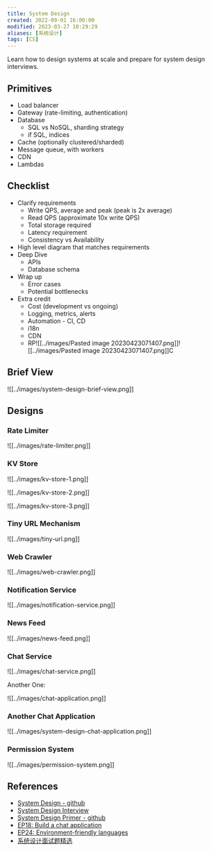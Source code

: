 ```yaml
---
title: System Design
created: 2022-09-01 16:00:00
modified: 2023-03-27 10:29:29
aliases: [系统设计]
tags: [CS]
---
```


Learn how to design systems at scale and prepare for system design interviews.

## Primitives

- Load balancer
- Gateway (rate-limiting, authentication)
- Database
  - SQL vs NoSQL, sharding strategy
  - if SQL, indices
- Cache (optionally clustered/sharded)
- Message queue, with workers
- CDN
- Lambdas

## Checklist

- Clarify requirements
  - Write QPS, average and peak (peak is 2x average)
  - Read QPS (approximate 10x write QPS)
  - Total storage required
  - Latency requirement
  - Consistency vs Availability
- High level diagram that matches requirements
- Deep Dive
  - APIs
  - Database schema
- Wrap up
  - Error cases
  - Potential bottlenecks
- Extra credit
  - Cost (development vs ongoing)
  - Logging, metrics, alerts
  - Automation - CI, CD
  - i18n
  - CDN
  - RP![[../images/Pasted image 20230423071407.png]]![[../images/Pasted image 20230423071407.png]]C

## Brief View

![[../images/system-design-brief-view.png]]

## Designs

### Rate Limiter

![[../images/rate-limiter.png]]

### KV Store

![[../images/kv-store-1.png]]

![[../images/kv-store-2.png]]

![[../images/kv-store-3.png]]

### Tiny URL Mechanism

![[../images/tiny-url.png]]

### Web Crawler

![[../images/web-crawler.png]]

### Notification Service

![[../images/notification-service.png]]

### News Feed

![[../images/news-feed.png]]

### Chat Service

![[../images/chat-service.png]]

Another One:

![[../images/chat-application.png]]

### Another Chat Application

![[../images/system-design-chat-application.png]]

### Permission System

![[../images/permission-system.png]]

## References

- [System Design - github](https://github.com/karanpratapsingh/system-design)
- [System Design Interview](https://til.nindalf.com/books/system-design-interview/)
- [System Design Primer - github](https://github.com/donnemartin/system-design-primer)
- [EP18: Build a chat application](https://blog.bytebytego.com/p/ep18-build-a-chat-application-also)
- [EP24: Environment-friendly languages](https://blog.bytebytego.com/p/ep24-environment-friendly-languages)
- [系统设计面试题精选](https://soulmachine.gitbooks.io/system-design/content/cn/)
